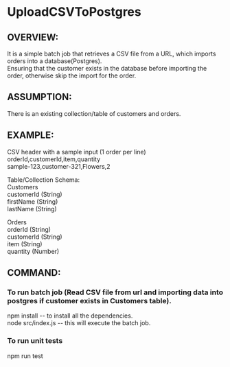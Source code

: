 # UploadCSVToPostgres

## OVERVIEW:

It is a simple batch job that retrieves a CSV file from a URL, which imports orders into a
database(Postgres).</br>Ensuring that the customer exists in
the database before importing the order, otherwise skip the import for the order.

## ASSUMPTION:

There is an existing collection/table of customers and orders.

## EXAMPLE:

CSV header with a sample input (1 order per line)</br>
orderId,customerId,item,quantity</br>
sample-123,customer-321,Flowers,2

Table/Collection Schema:</br>
Customers</br>
customerId (String)</br>
firstName (String)</br>
lastName (String)

Orders</br>
orderId (String)</br>
customerId (String)</br>
item (String)</br>
quantity (Number)

## COMMAND:

### To run batch job (Read CSV file from url and importing data into postgres if customer exists in Customers table).

npm install -- to install all the dependencies.</br>
node src/index.js -- this will execute the batch job.</br>

### To run unit tests

npm run test
